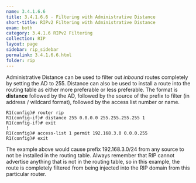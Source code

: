 ```yaml
---
name: 3.4.1.6.6
title: 3.4.1.6.6 - Filtering with Administrative Distance
short-title: RIPv2 Filtering with Administrative Distance
exam: both
category: 3.4.1.6 RIPv2 Filtering
collection: RIP
layout: page
sidebar: rip_sidebar
permalink: 3.4.1.6.6.html
folder: rip
---
```

Administrative Distance can be used to filter out *inbound* routes completely by setting the AD to 255. Distance can also be used to install a route into the routing table as either more preferable or less preferable. The format is **distance** followed by the AD, followed by the source of the prefix to filter (in address / wildcard format), followed by the access list number or name.

```
R1(config)# router rip
R1(config-if)# distance 255 0.0.0.0 255.255.255.255 1
R1(config-if)# exit
!
R1(config)# access-list 1 permit 192.168.3.0 0.0.0.255
R1(config)# exit
```

The example above would cause prefix 192.168.3.0/24 from any source to not be installed in the routing table. Always remember that RIP cannot advertise anything that is not in the routing table, so in this example, the route is completely filtered from being injected into the RIP domain from this particular router.
